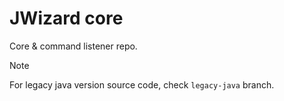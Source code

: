 # JWizard core

Core & command listener repo.

> [!NOTE]
> For legacy java version source code, check `legacy-java` branch.